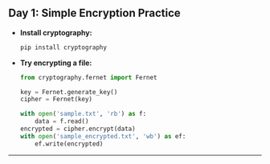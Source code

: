 ## Day 1: Simple Encryption Practice

- **Install cryptography:**
    ```sh
    pip install cryptography
    ```

- **Try encrypting a file:**
    ```python
    from cryptography.fernet import Fernet

    key = Fernet.generate_key()
    cipher = Fernet(key)

    with open('sample.txt', 'rb') as f:
        data = f.read()
    encrypted = cipher.encrypt(data)
    with open('sample_encrypted.txt', 'wb') as ef:
        ef.write(encrypted)
    ```

---
